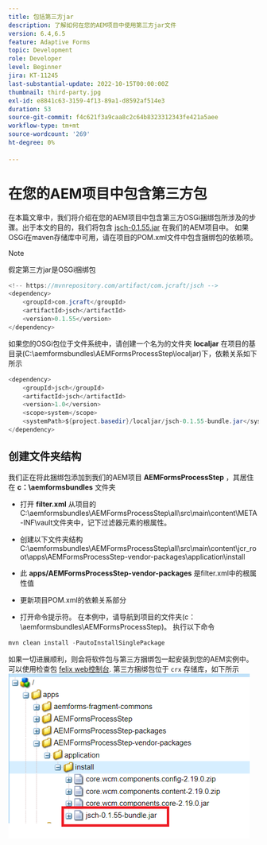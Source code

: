 ```yaml
---
title: 包括第三方jar
description: 了解如何在您的AEM项目中使用第三方jar文件
version: 6.4,6.5
feature: Adaptive Forms
topic: Development
role: Developer
level: Beginner
jira: KT-11245
last-substantial-update: 2022-10-15T00:00:00Z
thumbnail: third-party.jpg
exl-id: e8841c63-3159-4f13-89a1-d8592af514e3
duration: 53
source-git-commit: f4c621f3a9caa8c2c64b8323312343fe421a5aee
workflow-type: tm+mt
source-wordcount: '269'
ht-degree: 0%

---
```


# 在您的AEM项目中包含第三方包

在本篇文章中，我们将介绍在您的AEM项目中包含第三方OSGi捆绑包所涉及的步骤。出于本文的目的，我们将包含 [jsch-0.1.55.jar](https://repo1.maven.org/maven2/com/jcraft/jsch/0.1.55/jsch-0.1.55.jar) 在我们的AEM项目中。  如果OSGi在maven存储库中可用，请在项目的POM.xml文件中包含捆绑包的依赖项。

>[!NOTE]
> 假定第三方jar是OSGi捆绑包

```java
<!-- https://mvnrepository.com/artifact/com.jcraft/jsch -->
<dependency>
    <groupId>com.jcraft</groupId>
    <artifactId>jsch</artifactId>
    <version>0.1.55</version>
</dependency>
```

如果您的OSGi包位于文件系统中，请创建一个名为的文件夹 **localjar** 在项目的基目录(C:\aemformsbundles\AEMFormsProcessStep\localjar)下，依赖关系如下所示

```java
<dependency>
    <groupId>jsch</groupId>
    <artifactId>jsch</artifactId>
    <version>1.0</version>
    <scope>system</scope>
    <systemPath>${project.basedir}/localjar/jsch-0.1.55-bundle.jar</systemPath>
</dependency>
```

## 创建文件夹结构

我们正在将此捆绑包添加到我们的AEM项目 **AEMFormsProcessStep** ，其居住在 **c：\aemformsbundles** 文件夹

* 打开 **filter.xml** 从项目的C:\aemformsbundles\AEMFormsProcessStep\all\src\main\content\META-INF\vault文件夹中，记下过滤器元素的根属性。

* 创建以下文件夹结构C:\aemformsbundles\AEMFormsProcessStep\all\src\main\content\jcr_root\apps\AEMFormsProcessStep-vendor-packages\application\install
* 此 **apps/AEMFormsProcessStep-vendor-packages** 是filter.xml中的根属性值
* 更新项目POM.xml的依赖关系部分
* 打开命令提示符。 在本例中，请导航到项目的文件夹(c：\aemformsbundles\AEMFormsProcessStep)。 执行以下命令

```java
mvn clean install -PautoInstallSinglePackage
```

如果一切进展顺利，则会将软件包与第三方捆绑包一起安装到您的AEM实例中。 可以使用检查包 [felix web控制台](http://localhost:4502/system/console/bundles). 第三方捆绑包位于 `crx` 存储库，如下所示
![第三方](assets/custom-bundle1.png)
